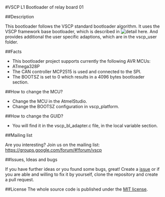 #VSCP L1 Bootloader of relay board 01

##Description

This bootloader follows the VSCP standard bootloader algorithm. It uses the VSCP
framework base bootloader, which is described in
![detail here](https://github.com/BlueAndi/vscp-framework/tree/master/vscp/bootloader).
And provides additional the user specific adaptions, which are in the vscp\_user folder.

##Facts

* This bootloader project supports currently the following AVR MCUs:
 * ATmega328P
* The CAN controller MCP2515 is used and connected to the SPI.
* The BOOTSZ is set to 0 which results in a 4096 bytes bootloader section.

##How to change the MCU?
* Change the MCU in the AtmelStudio.
* Change the BOOTSZ configuration in vscp\_platform.

##How to change the GUID?
* You will find it in the vscp\_bl\_adapter.c file, in the local variable section.

##Mailing list

Are you interesting? Join us on the mailing list: https://groups.google.com/forum/#!forum/vscp

##Issues, Ideas and bugs

If you have further ideas or you found some bugs, great! Create a [issue](https://github.com/BlueAndi/vscp-framework/issues) or if
you are able and willing to fix it by yourself, clone the repository and create a pull request.

##License
The whole source code is published under the [MIT license](http://choosealicense.com/licenses/mit/).
